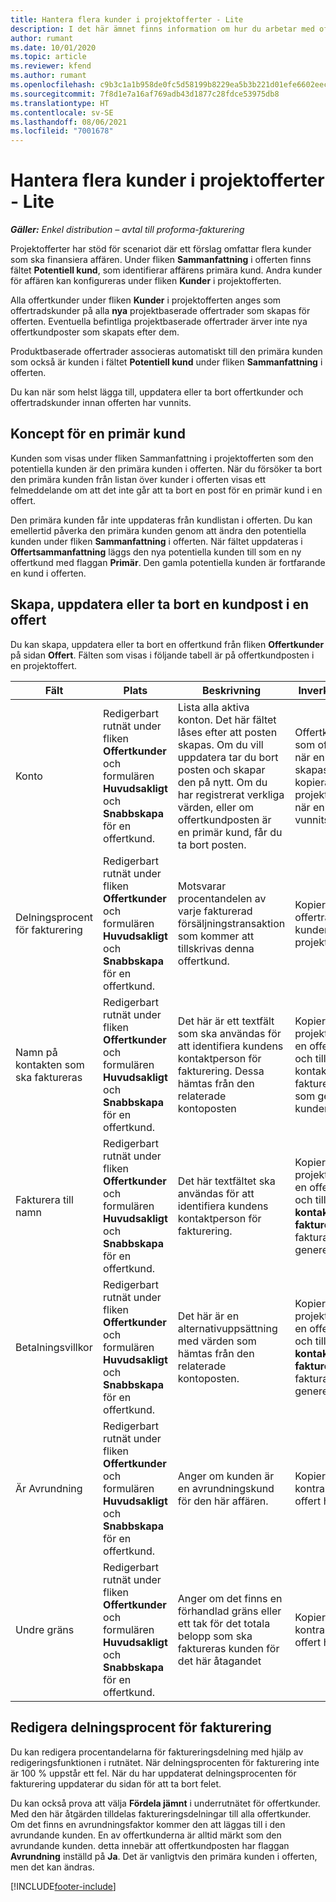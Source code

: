 ```yaml
---
title: Hantera flera kunder i projektofferter - Lite
description: I det här ämnet finns information om hur du arbetar med offerter med flera kunder som ska finansiera projektet. (Sales)
author: rumant
ms.date: 10/01/2020
ms.topic: article
ms.reviewer: kfend
ms.author: rumant
ms.openlocfilehash: c9b3c1a1b958de0fc5d58199b8229ea5b3b221d01efe6602eecffdd100f13cae
ms.sourcegitcommit: 7f8d1e7a16af769adb43d1877c28fdce53975db8
ms.translationtype: HT
ms.contentlocale: sv-SE
ms.lasthandoff: 08/06/2021
ms.locfileid: "7001678"
---
```

# <a name="manage-multiple-customers-on-project-quotes---lite"></a>Hantera flera kunder i projektofferter - Lite

_**Gäller:** Enkel distribution – avtal till proforma-fakturering_

Projektofferter har stöd för scenariot där ett förslag omfattar flera kunder som ska finansiera affären. Under fliken **Sammanfattning** i offerten finns fältet **Potentiell kund**, som identifierar affärens primära kund. Andra kunder för affären kan konfigureras under fliken **Kunder** i projektofferten.

Alla offertkunder under fliken **Kunder** i projektofferten anges som offertradskunder på alla **nya** projektbaserade offertrader som skapas för offerten. Eventuella befintliga projektbaserade offertrader ärver inte nya offertkundposter som skapats efter dem.

Produktbaserade offertrader associeras automatiskt till den primära kunden som också är kunden i fältet **Potentiell kund** under fliken **Sammanfattning** i offerten.

Du kan när som helst lägga till, uppdatera eller ta bort offertkunder och offertradskunder innan offerten har vunnits.

## <a name="concept-of-a-primary-customer"></a>Koncept för en primär kund

Kunden som visas under fliken Sammanfattning i projektofferten som den potentiella kunden är den primära kunden i offerten. När du försöker ta bort den primära kunden från listan över kunder i offerten visas ett felmeddelande om att det inte går att ta bort en post för en primär kund i en offert.

Den primära kunden får inte uppdateras från kundlistan i offerten. Du kan emellertid påverka den primära kunden genom att ändra den potentiella kunden under fliken **Sammanfattning** i offerten. När fältet uppdateras i **Offertsammanfattning** läggs den nya potentiella kunden till som en ny offertkund med flaggan **Primär**. Den gamla potentiella kunden är fortfarande en kund i offerten.

## <a name="create-update-or-delete-a-quote-customer-record"></a>Skapa, uppdatera eller ta bort en kundpost i en offert

Du kan skapa, uppdatera eller ta bort en offertkund från fliken **Offertkunder** på sidan **Offert**. Fälten som visas i följande tabell är på offertkundposten i en projektoffert.

| **Fält** | **Plats** | **Beskrivning** | **Inverkan nedströms** |
| --- | --- | --- | --- |
| Konto | Redigerbart rutnät under fliken **Offertkunder** och formulären **Huvudsakligt** och **Snabbskapa** för en offertkund. | Lista alla aktiva konton. Det här fältet låses efter att posten skapas. Om du vill uppdatera tar du bort posten och skapar den på nytt. Om du har registrerat verkliga värden, eller om offertkundposten är en primär kund, får du ta bort posten. | Offertkunder kopieras som offertradskunder när en offertrad skapas. Offertkunder kopieras också till projektkontraktkunder när en offert har vunnits. |
| Delningsprocent för fakturering | Redigerbart rutnät under fliken **Offertkunder** och formulären **Huvudsakligt** och **Snabbskapa** för en offertkund. | Motsvarar procentandelen av varje fakturerad försäljningstransaktion som kommer att tillskrivas denna offertkund. | Kopierat till nya offertrader och till kunder av projektkontraktet. |
| Namn på kontakten som ska faktureras | Redigerbart rutnät under fliken **Offertkunder** och formulären **Huvudsakligt** och **Snabbskapa** för en offertkund. | Det här är ett textfält som ska användas för att identifiera kundens kontaktperson för fakturering. Dessa hämtas från den relaterade kontoposten | Kopieras till kunder av projektkontraktet när en offert har vunnits och till fältet Namn på kontakten som ska faktureras på fakturan som genereras för kunden. |
| Fakturera till namn | Redigerbart rutnät under fliken **Offertkunder** och formulären **Huvudsakligt** och **Snabbskapa** för en offertkund. | Det här textfältet ska användas för att identifiera kundens kontaktperson för fakturering. | Kopieras till kunder av projektkontraktet när en offert har vunnits och till fältet **Namn på kontakten som ska faktureras** på fakturan som genereras för kunden. |
| Betalningsvillkor | Redigerbart rutnät under fliken **Offertkunder** och formulären **Huvudsakligt** och **Snabbskapa** för en offertkund. | Det här är en alternativuppsättning med värden som hämtas från den relaterade kontoposten. | Kopieras till kunder av projektkontraktet när en offert har vunnits och till fältet **Namn på kontakten som ska faktureras** på fakturan som genereras för kunden. |
| Är Avrundning | Redigerbart rutnät under fliken **Offertkunder** och formulären **Huvudsakligt** och **Snabbskapa** för en offertkund. | Anger om kunden är en avrundningskund för den här affären. | Kopieras till projektets kontraktkunder när en offert har vunnits. |
| Undre gräns | Redigerbart rutnät under fliken **Offertkunder** och formulären **Huvudsakligt** och **Snabbskapa** för en offertkund. | Anger om det finns en förhandlad gräns eller ett tak för det totala belopp som ska faktureras kunden för det här åtagandet | Kopieras till projektets kontraktkunder när en offert har vunnits. |

## <a name="editing-billing-split-percentages"></a>Redigera delningsprocent för fakturering

Du kan redigera procentandelarna för faktureringsdelning med hjälp av redigeringsfunktionen i rutnätet. När delningsprocenten för fakturering inte är 100 % uppstår ett fel. När du har uppdaterat delningsprocenten för fakturering uppdaterar du sidan för att ta bort felet.

Du kan också prova att välja **Fördela jämnt** i underrutnätet för offertkunder. Med den här åtgärden tilldelas faktureringsdelningar till alla offertkunder. Om det finns en avrundningsfaktor kommer den att läggas till i den avrundande kunden. En av offertkunderna är alltid märkt som den avrundande kunden. detta innebär att offertkundposten har flaggan **Avrundning** inställd på **Ja**. Det är vanligtvis den primära kunden i offerten, men det kan ändras.


[!INCLUDE[footer-include](../../includes/footer-banner.md)]